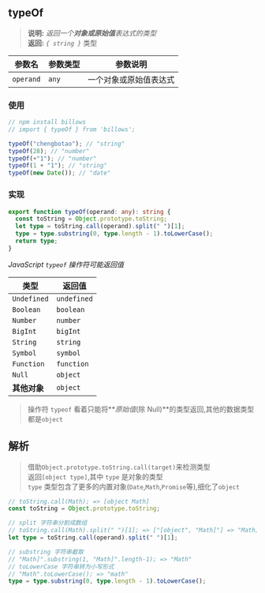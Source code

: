 <!--
 * @Author: Chengbotao
 * @Date: 2022-06-15 14:26:45
-->

## typeOf

> **说明:** _返回一个**对象或原始值**表达式的类型_  
> **返回:** _`{ string }`_ 类型

| 参数名    | 参数类型 | 参数说明               |
| --------- | -------- | ---------------------- |
| `operand` | `any`    | 一个对象或原始值表达式 |

### 使用

```ts
// npm install billows
// import { typeOf } from 'billows';

typeOf("chengbotao"); // "string"
typeOf(28); // "number"
typeOf(+"1"); // "number"
typeOf(1 + "1"); // "string"
typeOf(new Date()); // "date"
```

### 实现

```ts
export function typeOf(operand: any): string {
  const toString = Object.prototype.toString;
  let type = toString.call(operand).split(" ")[1];
  type = type.substring(0, type.length - 1).toLowerCase();
  return type;
}
```

_JavaScript `typeof` 操作符可能返回值_

| 类型         | 返回值      |
| ------------ | ----------- |
| `Undefined`  | `undefined` |
| `Boolean`    | `boolean`   |
| `Number`     | `number`    |
| `BigInt`     | `bigInt`    |
| `String`     | `string`    |
| `Symbol`     | `symbol`    |
| `Function`   | `function`  |
| `Null`       | `object`    |
| **其他对象** | `object`    |

> 操作符 `typeof` 看着只能将**_原始值_(除 Null)**的类型返回,其他的数据类型都是`object`

## 解析

> 借助`Object.prototype.toString.call(target)`来检测类型  
> 返回`[object type]`,其中 `type` 是对象的类型  
> `type` 类型包含了更多的内置对象(`Date`,`Math`,`Promise`等),细化了`object`

```ts
// toString.call(Math); => [object Math]
const toString = Object.prototype.toString;

// split 字符串分割成数组
// toString.call(Math).split(" ")[1]; => ["[object", "Math]"] => "Math]"
let type = toString.call(operand).split(" ")[1];

// substring 字符串截取
// "Math]".substring(1, "Math]".length-1); => "Math"
// toLowerCase 字符串转为小写形式
// "Math".toLowerCase(); => "math"
type = type.substring(0, type.length - 1).toLowerCase();
```
